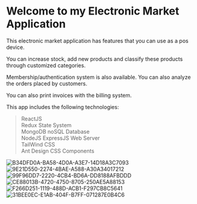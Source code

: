 # Welcome to my Electronic Market Application


This electronic market application has features that you can use as a pos device.

You can increase stock, add new products and classify these products through customized categories.

Membership/authentication system is also available. You can also analyze the orders placed by customers.

You can also print invoices with the billing system.

This app includes the following technologies:
>ReactJS  
>Redux State System  
>MongoDB noSQL Database  
>NodeJS ExpressJS Web Server  
>TailWind CSS  
>Ant Design CSS Components

![B34DFD0A-BA58-4D0A-A3E7-14D18A3C7093](https://github.com/mehmetnail0/electronic-market/assets/54910442/28ead205-4f3a-4a11-9949-efd252695ec9)
![9E21D550-2274-4BAE-A588-A30A34017212](https://github.com/mehmetnail0/electronic-market/assets/54910442/1c3434f9-325b-420f-8e89-3c45247ed316)
![99F96DD7-2220-4CB4-BD6A-DD8188AFBDDD](https://github.com/mehmetnail0/electronic-market/assets/54910442/93152851-b4b3-4439-8b24-ff8cd59296c6)
![CE88013B-4720-4750-8705-250AE5A88153](https://github.com/mehmetnail0/electronic-market/assets/54910442/3923ba28-7ebb-46bc-a2a1-939b2caaebaa)
![F266D251-1119-488D-ACB1-F297CB8C5641](https://github.com/mehmetnail0/electronic-market/assets/54910442/d494e961-cd27-463c-8c99-d85639dfecb1)
![31BEE0EC-E1AB-404F-B7FF-071287E0B4C6](https://github.com/mehmetnail0/electronic-market/assets/54910442/83752f53-c331-4811-8694-9f07ae4f6b58)
